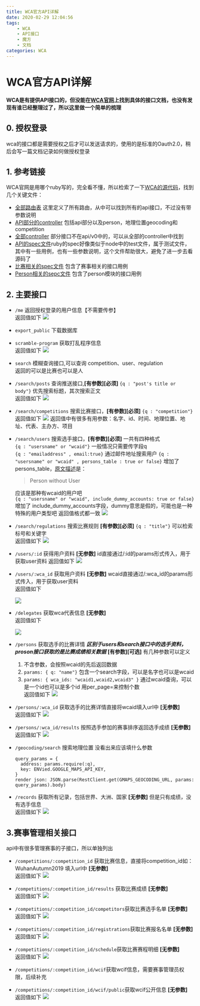 ```yaml
---
title: WCA官方API详解
date: 2020-02-29 12:04:56
tags:
    - WCA
    - API接口
    - 魔方
    - 文档
categories: WCA
---
```

# WCA官方API详解
**WCA是有提供API接口的，但没能在[WCA官网](https://www.worldcubeassociation.org/)上找到具体的接口文档，也没有发现有谁已经整理过了，所以这里做一个简单的梳理**

## 0. 授权登录
wca的接口都是需要授权之后才可以发送请求的，使用的是标准的Oauth2.0，稍后会写一篇文档记录如何做授权登录 

## 1. 参考链接
WCA官网是用哪个ruby写的，完全看不懂，所以检索了一下[WCA的源代码](https://github.com/thewca/worldcubeassociation.org)，找到几个关键文件：

* [全部路由表](https://github.com/thewca/worldcubeassociation.org/blob/master/WcaOnRails/config/routes.rb) 这里定义了所有路由，从中可以找到所有的api接口，不过没有带参数说明
* [API部分的controller](https://github.com/thewca/worldcubeassociation.org/blob/2f2a1b591a64fcef5cfb5ad7e0ee01a1e61f4e21/WcaOnRails/app/controllers/api/v0) 包括api部分以及person，地理位置geocoding和competition
* [全部controller](https://github.com/thewca/worldcubeassociation.org/tree/2f2a1b591a64fcef5cfb5ad7e0ee01a1e61f4e21/WcaOnRails/app/controllers) 部分接口不在api/v0中的，可以从全部的controller中找到
* [API的spec文件](https://github.com/thewca/worldcubeassociation.org/blob/7f13c6f67c8187c0f0b5c94cbac633d2c2564b01/WcaOnRails/spec/controllers/api_controller_spec.rb)ruby的spec好像类似于node中的test文件，属于测试文件，其中有一些用例，也有一些参数说明，这个文件帮助很大，避免了进一步去看源码了
* [比赛相关的spec文件](https://github.com/thewca/worldcubeassociation.org/blob/7f13c6f67c8187c0f0b5c94cbac633d2c2564b01/WcaOnRails/spec/controllers/api_competitions_controller_spec.rb) 包含了赛事相关的接口用例
* [Person相关的sepc文件](https://github.com/thewca/worldcubeassociation.org/blob/7f13c6f67c8187c0f0b5c94cbac633d2c2564b01/WcaOnRails/spec/controllers/persons_controller_spec.rb) 包含了person模块的接口用例

## 2. 主要接口
- `/me`  返回授权登录的用户信息【不需要传参】  
返回值如下
![](http://imagebed.solarsunrise.cn/blog/img/20200229131601.png)
- `export_public` 下载数据库
- `scramble-program` 获取打乱程序信息  
  返回值如下
  ![](http://imagebed.solarsunrise.cn/blog/img/20200229132354.png)
- `search` 模糊查询接口,可以查询 competition、user、regulation  
  返回的可以是比赛也可以是人
- `/search/posts` 查询推送接口,**[有参数][必须]** `{q : "post's title or body"}` 优先搜索标题，其次搜索正文  
  返回值如下
  ![](http://imagebed.solarsunrise.cn/blog/img/20200229134734.png)
- `/search/competitions` 搜索比赛接口，**[有参数][必须]** `{q : "competition"}`   
  返回值如下
  ![](http://imagebed.solarsunrise.cn/blog/img/20200229135311.png)
  返回值中有很多有用参数：名字、id、时间、地理位置、地址、代表、主办方、项目
- `/search/users` 搜索选手接口，**[有参数][必须]** 一共有四种格式  
  `{q : "usersname" or "wcaid"}`  一般情况只需要传字段q  
  `{q : "emailaddress" , email:true}`  通过邮件地址搜索用户
  `{q : "usersname" or "wcaid" , persons_table : true or false}` 增加了persons_table，[原文描述](https://github.com/thewca/worldcubeassociation.org/blob/7f13c6f67c8187c0f0b5c94cbac633d2c2564b01/WcaOnRails/spec/controllers/api_controller_spec.rb#L108)是：
  >Person without User

    应该是那种有wcaid的用户吧  
  `{q : "usersname" or "wcaid", include_dummy_accounts: true or false}` 增加了 include_dummy_accounts字段，dummy意思是假的，可能也是一种特殊的用户类型吧
  返回值格式都一致
  ![](http://imagebed.solarsunrise.cn/blog/img/20200229150346.png)
- `/search/regulations` 搜索比赛规则 **[有参数][必须]** `{q : "title"}` 可以检索标号和关键字  
  返回值如下
  ![](http://imagebed.solarsunrise.cn/blog/img/20200229150945.png)
- `/users/:id` 获得用户资料   **[无参数]** id直接通过/:id的params形式传入，用于获取user资料
  返回值如下
  ![](http://imagebed.solarsunrise.cn/blog/img/20200229151854.png)

- `/users/:wca_id` 获取用户资料  **[无参数]** wcaid直接通过/:wca_id的params形式传入，用于获取user资料  
  返回值如下

  ![](http://imagebed.solarsunrise.cn/blog/img/20200229151854.png)
- `/delegates` 获取wca代表信息  **[无参数]**   
  返回值如下

  ![](http://imagebed.solarsunrise.cn/blog/img/20200229152906.png)
- `/persons` 获取选手的比赛详情 ***区别于users和search接口中的选手资料，proson接口获取的是比赛成绩相关数据*** **[有参数][可选]**  有几种参数可以定义
   1. 不含参数，会按照wcaid的先后返回数据
   2. `params: { q: "name"}` 包含一个search字段，可以是名字也可以是wcaid
   3. `params: { wca_ids: "wcaid1,wcaid2,wcaid3" }` 通过wcaid查询，可以是一个id也可以是多个id 用per_page=来控制个数  
   返回值如下
   ![](http://imagebed.solarsunrise.cn/blog/img/20200229160640.png)
- `/persons/:wca_id` 获取选手的比赛详情直接将wcaid填入url中 **[无参数]**  
  返回值如下
  ![](http://imagebed.solarsunrise.cn/blog/img/20200229160930.png)
- `/persons/:wca_id/results` 按照选手参加的赛事排序返回选手成绩 **[无参数]**  
  返回值如下
  ![](http://imagebed.solarsunrise.cn/blog/img/20200229161211.png)
- `/geocoding/search`  搜索地理位置 没看出来应该填什么参数
    ```
    query_params = {
      address: params.require(:q),
      key: ENVied.GOOGLE_MAPS_API_KEY,
    }
    render json: JSON.parse(RestClient.get(GMAPS_GEOCODING_URL, params: query_params).body)
    ```
- `/records` 获取所有记录，包括世界、大洲、国家 **[无参数]**  但是只有成绩，没有选手信息  
  返回值如下
  ![](http://imagebed.solarsunrise.cn/blog/img/20200229162251.png)
## 3.赛事管理相关接口
api中有很多管理赛事的子接口，所以单独列出
- `/competitions/:competition_id` 获取比赛信息，直接将competition_id如：WuhanAutumn2019 填入url中 **[无参数]**    
  返回值如下
  ![](http://imagebed.solarsunrise.cn/blog/img/20200229164410.png)

- `/competitions/:competition_id/results` 获取比赛成绩 **[无参数]**   
  返回值如下
  ![](http://imagebed.solarsunrise.cn/blog/img/20200229165314.png)
- `/competitions/:competition_id/competitors`获取比赛选手名单 **[无参数]**   
  返回值如下
  ![](http://imagebed.solarsunrise.cn/blog/img/20200229165238.png)
- `/competitions/:competition_id/registrations`获取比赛报名名单 **[无参数]**   
  返回值如下
  ![](http://imagebed.solarsunrise.cn/blog/img/20200229165522.png)
- `/competitions/:competition_id/schedule`获取比赛赛程明细 **[无参数]**   
  返回值如下
  ![](http://imagebed.solarsunrise.cn/blog/img/20200229165157.png)
- `/competitions/:competition_id/wcif`获取wcif信息，需要赛事管理员权限，后续补充
  
- `/competitions/:competition_id/wcif/public`获取wcif公开信息 **[无参数]**  
  返回值如下
  ![](http://imagebed.solarsunrise.cn/blog/img/20200229165737.png)


